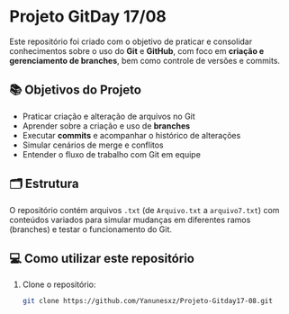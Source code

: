 # Projeto GitDay 17/08

Este repositório foi criado com o objetivo de praticar e consolidar conhecimentos sobre o uso do **Git** e **GitHub**, com foco em **criação e gerenciamento de branches**, bem como controle de versões e commits.

## 📚 Objetivos do Projeto

- Praticar criação e alteração de arquivos no Git
- Aprender sobre a criação e uso de **branches**
- Executar **commits** e acompanhar o histórico de alterações
- Simular cenários de merge e conflitos
- Entender o fluxo de trabalho com Git em equipe

## 🗂️ Estrutura

O repositório contém arquivos `.txt` (de `Arquivo.txt` a `arquivo7.txt`) com conteúdos variados para simular mudanças em diferentes ramos (branches) e testar o funcionamento do Git.

## 💻 Como utilizar este repositório

1. Clone o repositório:
   ```bash
   git clone https://github.com/Yanunesxz/Projeto-Gitday17-08.git
